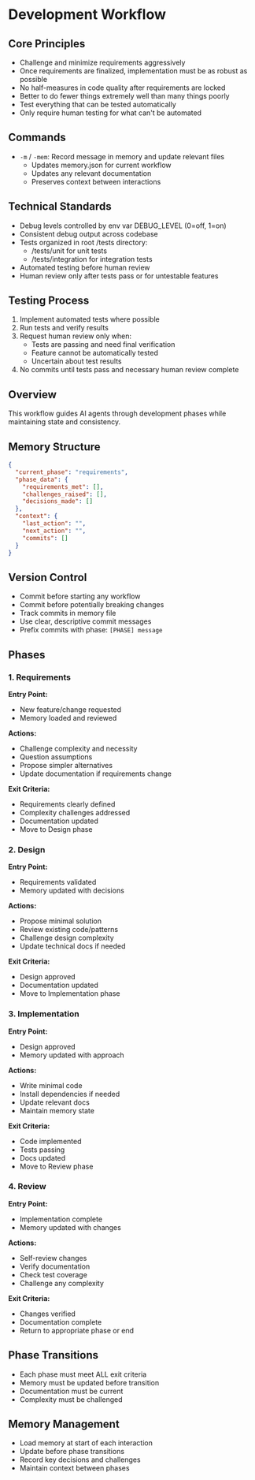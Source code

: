 # Development Workflow

## Core Principles
- Challenge and minimize requirements aggressively
- Once requirements are finalized, implementation must be as robust as possible
- No half-measures in code quality after requirements are locked
- Better to do fewer things extremely well than many things poorly
- Test everything that can be tested automatically
- Only require human testing for what can't be automated

## Commands
- `-m` / `-mem`: Record message in memory and update relevant files
  - Updates memory.json for current workflow
  - Updates any relevant documentation
  - Preserves context between interactions

## Technical Standards
- Debug levels controlled by env var DEBUG_LEVEL (0=off, 1=on)
- Consistent debug output across codebase
- Tests organized in root /tests directory:
  - /tests/unit for unit tests
  - /tests/integration for integration tests
- Automated testing before human review
- Human review only after tests pass or for untestable features

## Testing Process
1. Implement automated tests where possible
2. Run tests and verify results
3. Request human review only when:
   - Tests are passing and need final verification
   - Feature cannot be automatically tested
   - Uncertain about test results
4. No commits until tests pass and necessary human review complete

## Overview
This workflow guides AI agents through development phases while maintaining state and consistency.

## Memory Structure
```json
{
  "current_phase": "requirements",
  "phase_data": {
    "requirements_met": [],
    "challenges_raised": [],
    "decisions_made": []
  },
  "context": {
    "last_action": "",
    "next_action": "",
    "commits": []
  }
}
```

## Version Control
- Commit before starting any workflow
- Commit before potentially breaking changes
- Track commits in memory file
- Use clear, descriptive commit messages
- Prefix commits with phase: `[PHASE] message`

## Phases

### 1. Requirements
**Entry Point:**
- New feature/change requested
- Memory loaded and reviewed

**Actions:**
- Challenge complexity and necessity
- Question assumptions
- Propose simpler alternatives
- Update documentation if requirements change

**Exit Criteria:**
- Requirements clearly defined
- Complexity challenges addressed
- Documentation updated
- Move to Design phase

### 2. Design
**Entry Point:**
- Requirements validated
- Memory updated with decisions

**Actions:**
- Propose minimal solution
- Review existing code/patterns
- Challenge design complexity
- Update technical docs if needed

**Exit Criteria:**
- Design approved
- Documentation updated
- Move to Implementation phase

### 3. Implementation
**Entry Point:**
- Design approved
- Memory updated with approach

**Actions:**
- Write minimal code
- Install dependencies if needed
- Update relevant docs
- Maintain memory state

**Exit Criteria:**
- Code implemented
- Tests passing
- Docs updated
- Move to Review phase

### 4. Review
**Entry Point:**
- Implementation complete
- Memory updated with changes

**Actions:**
- Self-review changes
- Verify documentation
- Check test coverage
- Challenge any complexity

**Exit Criteria:**
- Changes verified
- Documentation complete
- Return to appropriate phase or end

## Phase Transitions
- Each phase must meet ALL exit criteria
- Memory must be updated before transition
- Documentation must be current
- Complexity must be challenged

## Memory Management
- Load memory at start of each interaction
- Update before phase transitions
- Record key decisions and challenges
- Maintain context between phases 